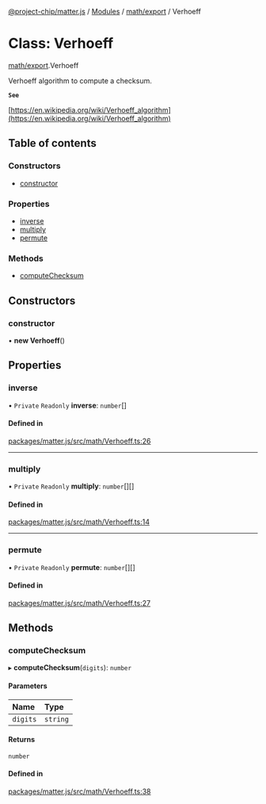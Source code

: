 [@project-chip/matter.js](../README.md) / [Modules](../modules.md) / [math/export](../modules/math_export.md) / Verhoeff

# Class: Verhoeff

[math/export](../modules/math_export.md).Verhoeff

Verhoeff algorithm to compute a checksum.

**`See`**

[https://en.wikipedia.org/wiki/Verhoeff_algorithm](https://en.wikipedia.org/wiki/Verhoeff_algorithm)

## Table of contents

### Constructors

- [constructor](math_export.Verhoeff.md#constructor)

### Properties

- [inverse](math_export.Verhoeff.md#inverse)
- [multiply](math_export.Verhoeff.md#multiply)
- [permute](math_export.Verhoeff.md#permute)

### Methods

- [computeChecksum](math_export.Verhoeff.md#computechecksum)

## Constructors

### constructor

• **new Verhoeff**()

## Properties

### inverse

• `Private` `Readonly` **inverse**: `number`[]

#### Defined in

[packages/matter.js/src/math/Verhoeff.ts:26](https://github.com/project-chip/matter.js/blob/16d5b0d/packages/matter.js/src/math/Verhoeff.ts#L26)

___

### multiply

• `Private` `Readonly` **multiply**: `number`[][]

#### Defined in

[packages/matter.js/src/math/Verhoeff.ts:14](https://github.com/project-chip/matter.js/blob/16d5b0d/packages/matter.js/src/math/Verhoeff.ts#L14)

___

### permute

• `Private` `Readonly` **permute**: `number`[][]

#### Defined in

[packages/matter.js/src/math/Verhoeff.ts:27](https://github.com/project-chip/matter.js/blob/16d5b0d/packages/matter.js/src/math/Verhoeff.ts#L27)

## Methods

### computeChecksum

▸ **computeChecksum**(`digits`): `number`

#### Parameters

| Name | Type |
| :------ | :------ |
| `digits` | `string` |

#### Returns

`number`

#### Defined in

[packages/matter.js/src/math/Verhoeff.ts:38](https://github.com/project-chip/matter.js/blob/16d5b0d/packages/matter.js/src/math/Verhoeff.ts#L38)
